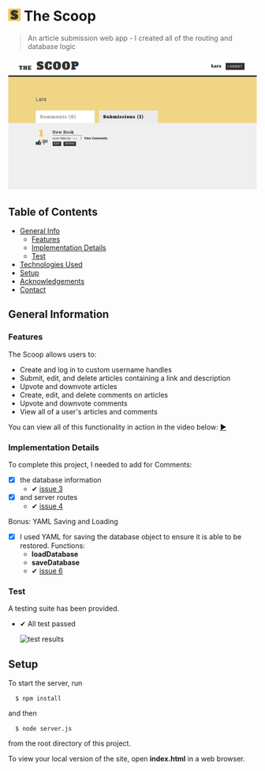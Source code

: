# <img src="https://github.com/SimonaPiz/TheScoop/blob/main/favicon.png" width="25px" alt="icon The Scoop" title="icon The Scoop"/>  The Scoop
> An article submission web app - I created all of the routing and database logic

<img src="https://github.com/SimonaPiz/TheScoop/blob/main/anteprima03.png" width="800px" alt="preview" title="preview"/>

## Table of Contents
* [General Info](#general-information)
    * [Features](#features)
    * [Implementation Details](#implementation-details)
    * [Test](#test)
* [Technologies Used](#technologies-used)
* [Setup](#setup)
* [Acknowledgements](#acknowledgements)
* [Contact](#contact)
<!-- * [License](#license) -->


## General Information

### Features

The Scoop allows users to:
- Create and log in to custom username handles
- Submit, edit, and delete articles containing a link and description
- Upvote and downvote articles
- Create, edit, and delete comments on articles
- Upvote and downvote comments
- View all of a user's articles and comments

You can view all of this functionality in action in the video below: [▶](https://content.codecademy.com/programs/build-apis/solution-videos/TheScoopFinal480.mov)


### Implementation Details

To complete this project, I needed to add for Comments:
  - [x] the database information
    - ✔ [issue 3](https://github.com/SimonaPiz/TheScoop/issues/3)
  - [x] and server routes
    - ✔ [issue 4](https://github.com/SimonaPiz/TheScoop/issues/4)

Bonus: YAML Saving and Loading

  - [x] I used YAML for saving the database object to ensure it is able to be restored. Functions:
    - **loadDatabase**
    - **saveDatabase**
    - ✔ [issue 6](https://github.com/SimonaPiz/TheScoop/issues/6)


### Test

A testing suite has been provided.
- ✔ All test passed
  
  ![test results](https://user-images.githubusercontent.com/91121660/274607082-1d3a9940-6dca-4c51-a3a5-358651c1e8d7.png)

## Setup
To start the server, run 
```
  $ npm install
``` 
and then 
```
  $ node server.js
``` 
from the root directory of this project.

To view your local version of the site, open **index.html** in a web browser.
